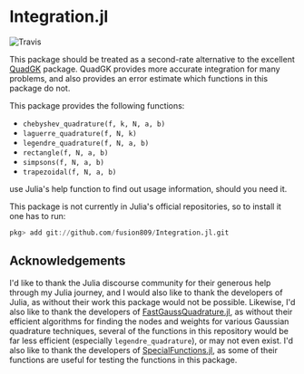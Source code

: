 # Integration.jl
![Travis](https://travis-ci.com/fusion809/Integration.jl.svg?branch=master)

This package should be treated as a second-rate alternative to the excellent [QuadGK](https://github.com/JuliaMath/QuadGK.jl) package. QuadGK provides more accurate integration for many problems, and also provides an error estimate which functions in this package do not.

This package provides the following functions:

* `chebyshev_quadrature(f, k, N, a, b)`
* `laguerre_quadrature(f, N, k)`
* `legendre_quadrature(f, N, a, b)`
* `rectangle(f, N, a, b)`
* `simpsons(f, N, a, b)`
* `trapezoidal(f, N, a, b)`

use Julia's help function to find out usage information, should you need it.

This package is not currently in Julia's official repositories, so to install it one has to run:

```julia
pkg> add git://github.com/fusion809/Integration.jl.git
```

## Acknowledgements
I'd like to thank the Julia discourse community for their generous help through my Julia journey, and I would also like to thank the developers of  Julia, as without their work this package would not be possible. Likewise, I'd also like to thank the developers of [FastGaussQuadrature.jl](https://github.com/JuliaApproximation/FastGaussQuadrature.jl), as without their efficient algorithms for finding the nodes and weights for various Gaussian quadrature techniques, several of the functions in this repository would be far less efficient (especially `legendre_quadrature`), or may not even exist. I'd also like to thank the developers of [SpecialFunctions.jl](https://github.com/JuliaMath/SpecialFunctions.jl), as some of their functions are useful for testing the functions in this package.
